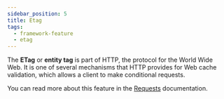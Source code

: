 ```yaml
---
sidebar_position: 5
title: Etag
tags:
  - framework-feature
  - etag
---
```


The **ETag** or **entity tag** is part of HTTP, the protocol for the World Wide Web.
It is one of several mechanisms that HTTP provides for Web cache validation,
which allows a client to make conditional requests.

You can read more about this feature in the [Requests](../components/main-components/requests.md#etag) documentation.
